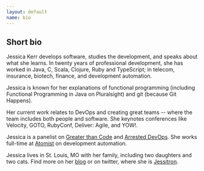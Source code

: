 ```yaml
---
layout: default
name: bio
---
```


## Short bio

Jessica Kerr develops software, studies the development, and speaks about what she learns.
In twenty years of professional development, she has worked in Java, C, Scala, Clojure, Ruby
and TypeScript; in telecom, insurance, biotech, finance, and development automation.

Jessica is known for her explanations of 
functional programming (including Functional Programming in Java on Pluralsight)
and git (because Git Happens).

Her current work relates to DevOps and creating great teams --
 where the team includes both people and software.
She keynotes conferences like Velocity, GOTO, RubyConf, Deliver: Agile, and YOW!.

Jessica is a panelist on [Greater than Code](https://greaterthancode.com) and [Arrested DevOps](https://arresteddevops.com).
She works full-time at [Atomist](https://atomist.com) on development automation.

Jessica lives in St. Louis, MO with her family, including two daughters and two cats.
Find more on her [blog](http://blog.jessitron.com) or on twitter, where she is [Jessitron](https://twitter.com/jessitron).

